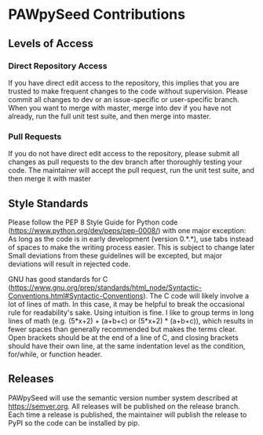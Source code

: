 # PAWpySeed Contributions

## Levels of Access

### Direct Repository Access

If you have direct edit access to the repository,
this implies that you are trusted to make frequent changes
to the code without supervision. Please commit all
changes to dev or an issue-specific or user-specific branch.
When you want to merge with master, merge into dev if you
have not already, run the full unit test suite,
and then merge into master.

### Pull Requests

If you do not have direct edit access to the repository,
please submit all changes as pull requests to the dev
branch after thoroughly testing your code. The maintainer
will accept the pull request, run the unit test suite,
and then merge it with master

## Style Standards

Please follow the PEP 8 Style Guide for Python code
(https://www.python.org/dev/peps/pep-0008/) with one major
exception: As long as the code is in early development
(version 0.\*.\*), use tabs instead of spaces
to make the writing process easier. This is subject to change later
Small deviations from these guidelines will be excepted,
but major deviations will result in rejected code.

GNU has good standards for C
(https://www.gnu.org/prep/standards/html_node/Syntactic-Conventions.html#Syntactic-Conventions).
The C code will likely involve a lot of lines of math. In this case, it may be helpful
to break the occasional rule for readability's sake. Using intuition is fine.
I like to group terms in long lines of math (e.g. (5\*x+2) + (a+b+c) or
(5\*x+2) \* (a+b+c)), which results in fewer spaces than generally recommended
but makes the terms clear. Open brackets should be at the end of a line of C,
and closing brackets should have their own line, at the same indentation
level as the condition, for/while, or function header.

## Releases

PAWpySeed will use the semantic version
number system described at https://semver.org.
All releases will be published on the release branch.
Each time a release is published, the maintainer
will publish the release to PyPI so the code can
be installed by pip.
